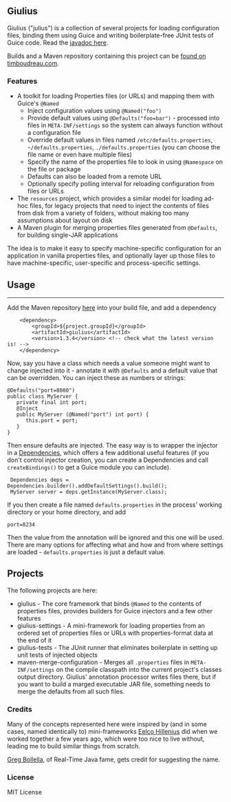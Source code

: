 Giulius
-------

Giulius ("julius") is a collection of several projects for loading configuration files, binding them using Guice and writing boilerplate-free JUnit tests of Guice code.  Read the 
<a href="https://timboudreau.com/builds/job/giulius/lastSuccessfulBuild/artifact/giulius/target/site/apidocs/com/mastfrog/giulius/package-summary.html">javadoc here</a>.

Builds and a Maven repository containing this project can be <a href="https://timboudreau.com/builds/"> found on timboudreau.com</a>.

### Features

  * A toolkit for loading Properties files (or URLs) and mapping them with Guice's ``@Named``
     * Inject configuration values using ``@Named("foo")``
     * Provide default values using ``@Defaults("foo=bar")`` - processed into files in ``META-INF/settings`` so the system can always function without a configuration file
     * Override default values in files named ``/etc/defaults.properties``, ``~/defaults.properties``, ``./defaults.properties`` (you can choose the file name or even have multiple files)
     * Specify the name of the properties file to look in using ``@Namespace`` on the file or package
     * Defaults can also be loaded from a remote URL
     * Optionally specify polling interval for reloading configuration from files or URLs
  * The `resources` project, which provides a similar model for loading ad-hoc files, for legacy projects that need to inject the contents of files from disk from a variety of folders, without making too many assumptions about layout on disk
  * A Maven plugin for merging properties files generated from ``@Defaults``, for building single-JAR applications

The idea is to make it easy to specify machine-specific configuration for an application in vanilla properties files, and optionally layer up those files to have machine-specific, user-specific and process-specific settings.

## Usage
--------

Add the Maven repository <a href="https://timboudreau.com/builds/">here</a> into your build
file, and add a dependency 

        <dependency>
            <groupId>${project.groupId}</groupId>
            <artifactId>giulius</artifactId>
            <version>1.3.4</version> <!-- check what the latest version is! -->
        </dependency>

Now, say you have a class which needs a value someone might want to change injected into it - annotate it with ``@Defaults`` and a default value that can be overridden.  You can inject
these as numbers or strings:

    @Defaults("port=8080")
    public class MyServer {
       private final int port;
       @Inject
       public MyServer (@Named("port") int port) {
          this.port = port;
       }
    }

Then ensure defaults are injected.  The easy way is to wrapper the injector in a [Dependencies](https://timboudreau.com/builds/job/giulius/lastSuccessfulBuild/artifact/giulius/target/site/apidocs/com/mastfrog/giulius/Dependencies.html), which offers a few additional useful features (if you don't control injector creation, you can create a Dependencies and call ``createBindings()`` to get a Guice module you can include).

     Dependencies deps = Dependencies.builder().addDefaultSettings().build();
     MyServer server = deps.getInstance(MyServer.class);

If you then create a file named ``defaults.properties`` in the process' working directory or
your home directory, and add

    port=8234

Then the value from the annotation will be ignored and this one will be used.  There are many options for affecting what and how and from where settings are loaded - ``defaults.properties``
is just a default value.


## Projects

The following projects are here:

  * giulius - The core framework that binds ``@Named`` to the contents of properties files, provides builders for Guice injectors and a few other features
  * giulius-settings - A mini-framework for loading properties from an ordered set of properties files or URLs with properties-format data at the end of it
  * giulius-tests - The JUnit runner that eliminates boilerplate in setting up unit tests of injected objects
  * maven-merge-configuration - Merges all ``.properties`` files in ``META-INF/settings`` on the compile classpath into the current project's classes output directory.  Giulius' annotation processor writes files there, but if you want to build a marged executable JAR file, something needs to merge the defaults from all such files.


### Credits

Many of the concepts represented here were inspired by (and in some cases, named identically to) mini-frameworks [Eelco Hillenius](https://github.com/chillenious) did when we worked together a few years ago, which were too nice to live without, leading me to build similar things from scratch.

[Greg Bollella](https://www.facebook.com/greg.bollella), of Real-Time Java fame, gets credit for suggesting the name.

### License

MIT License


